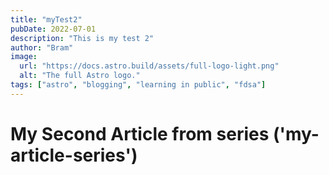 ```yaml
---
title: "myTest2"
pubDate: 2022-07-01
description: "This is my test 2"
author: "Bram"
image:
  url: "https://docs.astro.build/assets/full-logo-light.png"
  alt: "The full Astro logo."
tags: ["astro", "blogging", "learning in public", "fdsa"]
---
```


# My Second Article from series ('my-article-series')
